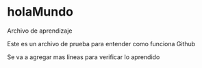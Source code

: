 # holaMundo
Archivo de aprendizaje

Este es un archivo de prueba para entender como funciona
Github

Se va a agregar mas lineas para verificar lo aprendido
